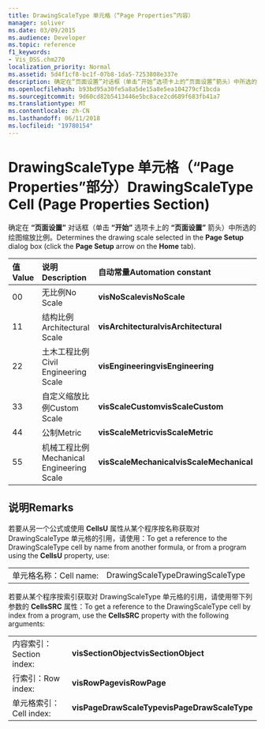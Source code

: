 ```yaml
---
title: DrawingScaleType 单元格（“Page Properties”内容）
manager: soliver
ms.date: 03/09/2015
ms.audience: Developer
ms.topic: reference
f1_keywords:
- Vis_DSS.chm270
localization_priority: Normal
ms.assetid: 5d4f1cf8-bc1f-07b8-1da5-7253808e337e
description: 确定在“页面设置”对话框（单击“开始”选项卡上的“页面设置”箭头）中所选的绘图缩放比例。
ms.openlocfilehash: b93bd95a30fe5a8a5de15a8e5ea104279cf1bcda
ms.sourcegitcommit: 9d60cd82b5413446e5bc8ace2cd689f683fb41a7
ms.translationtype: MT
ms.contentlocale: zh-CN
ms.lasthandoff: 06/11/2018
ms.locfileid: "19780154"
---
```

# <a name="drawingscaletype-cell-page-properties-section"></a><span data-ttu-id="367ff-103">DrawingScaleType 单元格（“Page Properties”部分）</span><span class="sxs-lookup"><span data-stu-id="367ff-103">DrawingScaleType Cell (Page Properties Section)</span></span>

<span data-ttu-id="367ff-104">确定在 **“页面设置”** 对话框（单击 **“开始”** 选项卡上的 **“页面设置”** 箭头）中所选的绘图缩放比例。</span><span class="sxs-lookup"><span data-stu-id="367ff-104">Determines the drawing scale selected in the **Page Setup** dialog box (click the **Page Setup** arrow on the **Home** tab).</span></span> 
  
|<span data-ttu-id="367ff-105">**值**</span><span class="sxs-lookup"><span data-stu-id="367ff-105">**Value**</span></span>|<span data-ttu-id="367ff-106">**说明**</span><span class="sxs-lookup"><span data-stu-id="367ff-106">**Description**</span></span>|<span data-ttu-id="367ff-107">**自动常量**</span><span class="sxs-lookup"><span data-stu-id="367ff-107">**Automation constant**</span></span>|
|:-----|:-----|:-----|
| <span data-ttu-id="367ff-108">0</span><span class="sxs-lookup"><span data-stu-id="367ff-108">0</span></span>  <br/> | <span data-ttu-id="367ff-109">无比例</span><span class="sxs-lookup"><span data-stu-id="367ff-109">No Scale</span></span>  <br/> |<span data-ttu-id="367ff-110">**visNoScale**</span><span class="sxs-lookup"><span data-stu-id="367ff-110">**visNoScale**</span></span> <br/> |
| <span data-ttu-id="367ff-111">1</span><span class="sxs-lookup"><span data-stu-id="367ff-111">1</span></span>  <br/> | <span data-ttu-id="367ff-112">结构比例</span><span class="sxs-lookup"><span data-stu-id="367ff-112">Architectural Scale</span></span>  <br/> |<span data-ttu-id="367ff-113">**visArchitectural**</span><span class="sxs-lookup"><span data-stu-id="367ff-113">**visArchitectural**</span></span> <br/> |
| <span data-ttu-id="367ff-114">2</span><span class="sxs-lookup"><span data-stu-id="367ff-114">2</span></span>  <br/> | <span data-ttu-id="367ff-115">土木工程比例</span><span class="sxs-lookup"><span data-stu-id="367ff-115">Civil Engineering Scale</span></span>  <br/> |<span data-ttu-id="367ff-116">**visEngineering**</span><span class="sxs-lookup"><span data-stu-id="367ff-116">**visEngineering**</span></span> <br/> |
| <span data-ttu-id="367ff-117">3</span><span class="sxs-lookup"><span data-stu-id="367ff-117">3</span></span>  <br/> | <span data-ttu-id="367ff-118">自定义缩放比例</span><span class="sxs-lookup"><span data-stu-id="367ff-118">Custom Scale</span></span>  <br/> |<span data-ttu-id="367ff-119">**visScaleCustom**</span><span class="sxs-lookup"><span data-stu-id="367ff-119">**visScaleCustom**</span></span> <br/> |
| <span data-ttu-id="367ff-120">4</span><span class="sxs-lookup"><span data-stu-id="367ff-120">4</span></span>  <br/> | <span data-ttu-id="367ff-121">公制</span><span class="sxs-lookup"><span data-stu-id="367ff-121">Metric</span></span>  <br/> |<span data-ttu-id="367ff-122">**visScaleMetric**</span><span class="sxs-lookup"><span data-stu-id="367ff-122">**visScaleMetric**</span></span> <br/> |
| <span data-ttu-id="367ff-123">5</span><span class="sxs-lookup"><span data-stu-id="367ff-123">5</span></span>  <br/> | <span data-ttu-id="367ff-124">机械工程比例</span><span class="sxs-lookup"><span data-stu-id="367ff-124">Mechanical Engineering Scale</span></span>  <br/> |<span data-ttu-id="367ff-125">**visScaleMechanical**</span><span class="sxs-lookup"><span data-stu-id="367ff-125">**visScaleMechanical**</span></span> <br/> |
   
## <a name="remarks"></a><span data-ttu-id="367ff-126">说明</span><span class="sxs-lookup"><span data-stu-id="367ff-126">Remarks</span></span>

<span data-ttu-id="367ff-127">若要从另一个公式或使用 **CellsU** 属性从某个程序按名称获取对 DrawingScaleType 单元格的引用，请使用：</span><span class="sxs-lookup"><span data-stu-id="367ff-127">To get a reference to the DrawingScaleType cell by name from another formula, or from a program using the **CellsU** property, use:</span></span> 
  
|||
|:-----|:-----|
| <span data-ttu-id="367ff-128">单元格名称：</span><span class="sxs-lookup"><span data-stu-id="367ff-128">Cell name:</span></span>  <br/> | <span data-ttu-id="367ff-129">DrawingScaleType</span><span class="sxs-lookup"><span data-stu-id="367ff-129">DrawingScaleType</span></span>  <br/> |
   
<span data-ttu-id="367ff-130">若要从某个程序按索引获取对 DrawingScaleType 单元格的引用，请使用带下列参数的 **CellsSRC** 属性：</span><span class="sxs-lookup"><span data-stu-id="367ff-130">To get a reference to the DrawingScaleType cell by index from a program, use the **CellsSRC** property with the following arguments:</span></span> 
  
|||
|:-----|:-----|
| <span data-ttu-id="367ff-131">内容索引：</span><span class="sxs-lookup"><span data-stu-id="367ff-131">Section index:</span></span>  <br/> |<span data-ttu-id="367ff-132">**visSectionObject**</span><span class="sxs-lookup"><span data-stu-id="367ff-132">**visSectionObject**</span></span> <br/> |
| <span data-ttu-id="367ff-133">行索引：</span><span class="sxs-lookup"><span data-stu-id="367ff-133">Row index:</span></span>  <br/> |<span data-ttu-id="367ff-134">**visRowPage**</span><span class="sxs-lookup"><span data-stu-id="367ff-134">**visRowPage**</span></span> <br/> |
| <span data-ttu-id="367ff-135">单元格索引：</span><span class="sxs-lookup"><span data-stu-id="367ff-135">Cell index:</span></span>  <br/> |<span data-ttu-id="367ff-136">**visPageDrawScaleType**</span><span class="sxs-lookup"><span data-stu-id="367ff-136">**visPageDrawScaleType**</span></span> <br/> |
   

